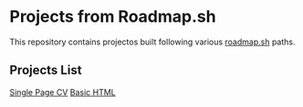 # Projects from Roadmap.sh
This repository contains projectos built following various [roadmap.sh](https://roadmap.sh/) paths.

## Projects List
[Single Page CV](https://roadmap.sh/projects/single-page-cv)
[Basic HTML](https://roadmap.sh/projects/basic-html)
